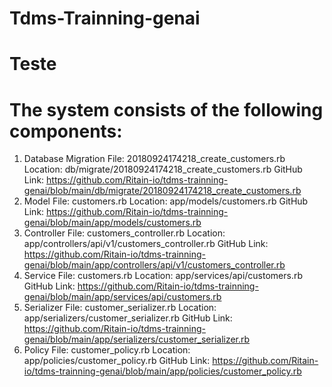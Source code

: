 # Tdms-Trainning-genai
# Teste

# The system consists of the following components:

1. Database Migration
   File: 20180924174218_create_customers.rb
   Location: db/migrate/20180924174218_create_customers.rb
   GitHub Link: https://github.com/Ritain-io/tdms-trainning-genai/blob/main/db/migrate/20180924174218_create_customers.rb
2. Model
   File: customers.rb
   Location: app/models/customers.rb
   GitHub Link: https://github.com/Ritain-io/tdms-trainning-genai/blob/main/app/models/customers.rb
3. Controller
   File: customers_controller.rb
   Location: app/controllers/api/v1/customers_controller.rb
   GitHub Link: https://github.com/Ritain-io/tdms-trainning-genai/blob/main/app/controllers/api/v1/customers_controller.rb
4. Service
   File: customers.rb
   Location: app/services/api/customers.rb
   GitHub Link: https://github.com/Ritain-io/tdms-trainning-genai/blob/main/app/services/api/customers.rb
5. Serializer
   File: customer_serializer.rb
   Location: app/serializers/customer_serializer.rb
   GitHub Link: https://github.com/Ritain-io/tdms-trainning-genai/blob/main/app/serializers/customer_serializer.rb
6. Policy
   File: customer_policy.rb
   Location: app/policies/customer_policy.rb
   GitHub Link: https://github.com/Ritain-io/tdms-trainning-genai/blob/main/app/policies/customer_policy.rb